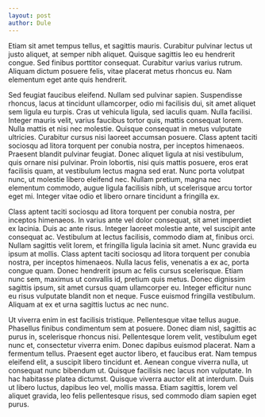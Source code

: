 ```yaml
---
layout: post
author: Dule
---
```


Etiam sit amet tempus tellus, et sagittis mauris. Curabitur pulvinar lectus ut justo aliquet, at semper nibh aliquet. Quisque sagittis leo eu hendrerit congue. Sed finibus porttitor consequat. Curabitur varius varius rutrum. Aliquam dictum posuere felis, vitae placerat metus rhoncus eu. Nam elementum eget ante quis hendrerit.

Sed feugiat faucibus eleifend. Nullam sed pulvinar sapien. Suspendisse rhoncus, lacus at tincidunt ullamcorper, odio mi facilisis dui, sit amet aliquet sem ligula eu turpis. Cras ut vehicula ligula, sed iaculis quam. Nulla facilisi. Integer mauris velit, varius faucibus tortor quis, mattis consequat lorem. Nulla mattis et nisi nec molestie. Quisque consequat in metus vulputate ultricies. Curabitur cursus nisi laoreet accumsan posuere. Class aptent taciti sociosqu ad litora torquent per conubia nostra, per inceptos himenaeos. Praesent blandit pulvinar feugiat. Donec aliquet ligula at nisi vestibulum, quis ornare nisi pulvinar. Proin lobortis, nisi quis mattis posuere, eros erat facilisis quam, at vestibulum lectus magna sed erat. Nunc porta volutpat nunc, ut molestie libero eleifend nec. Nullam pretium, magna nec elementum commodo, augue ligula facilisis nibh, ut scelerisque arcu tortor eget mi. Integer vitae odio et libero ornare tincidunt a fringilla ex.

Class aptent taciti sociosqu ad litora torquent per conubia nostra, per inceptos himenaeos. In varius ante vel dolor consequat, sit amet imperdiet ex lacinia. Duis ac ante risus. Integer laoreet molestie ante, vel suscipit ante consequat ac. Vestibulum at lectus facilisis, commodo diam at, finibus orci. Nullam sagittis velit lorem, et fringilla ligula lacinia sit amet. Nunc gravida eu ipsum at mollis. Class aptent taciti sociosqu ad litora torquent per conubia nostra, per inceptos himenaeos. Nulla lacus felis, venenatis a ex ac, porta congue quam. Donec hendrerit ipsum ac felis cursus scelerisque. Etiam nunc sem, maximus ut convallis id, pretium quis metus. Donec dignissim sagittis ipsum, sit amet cursus quam ullamcorper eu. Integer efficitur nunc eu risus vulputate blandit non et neque. Fusce euismod fringilla vestibulum. Aliquam at ex et urna sagittis luctus ac nec nunc.

Ut viverra enim in est facilisis tristique. Pellentesque vitae tellus augue. Phasellus finibus condimentum sem at posuere. Donec diam nisl, sagittis ac purus in, scelerisque rhoncus nisi. Pellentesque lorem velit, vestibulum eget nunc et, consectetur viverra enim. Donec dapibus euismod placerat. Nam a fermentum tellus. Praesent eget auctor libero, et faucibus erat. Nam tempus eleifend elit, a suscipit libero tincidunt et. Aenean congue viverra nulla, ut consequat nunc bibendum ut. Quisque facilisis nec lacus non vulputate. In hac habitasse platea dictumst. Quisque viverra auctor elit at interdum. Duis ut libero luctus, dapibus leo vel, mollis massa. Etiam sagittis, lorem vel aliquet gravida, leo felis pellentesque risus, sed commodo diam sapien eget purus.
